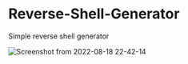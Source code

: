 # Reverse-Shell-Generator
Simple reverse shell generator


![Screenshot from 2022-08-18 22-42-14](https://user-images.githubusercontent.com/63361423/185484301-0091d0a3-b48f-4ac9-9504-4a413a78104e.png)
